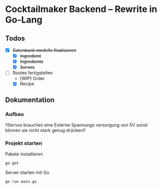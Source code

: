 # Cocktailmaker Backend – Rewrite in Go-Lang

## Todos

* [X] ~~Datenbank modelle finalisieren~~
  * [X] ~~Ingredient~~
  * [X] ~~Ingredients~~
  * [X] ~~Servos~~
* [ ] Routes fertigstellen
  * [WIP] Order
  * [X] Recipe

## Dokumentation
### Aufbau
!!Servos brauchen eine Externe Spannungs versorgung von 5V sonst können sie nicht stark genug drücken!!

### Projekt starten

Pakete installieren
```
go get
```

Server starten mit Go
```
go run main.go
```
